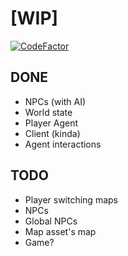 
# [WIP]

[![CodeFactor](https://www.codefactor.io/repository/github/gmfc/yggdrasill/badge)](https://www.codefactor.io/repository/github/gmfc/yggdrasill)

## DONE

* NPCs (with AI)
* World state
* Player Agent
* Client (kinda)
* Agent interactions

## TODO

* Player switching maps
* NPCs
* Global NPCs
* Map asset's map
* Game?